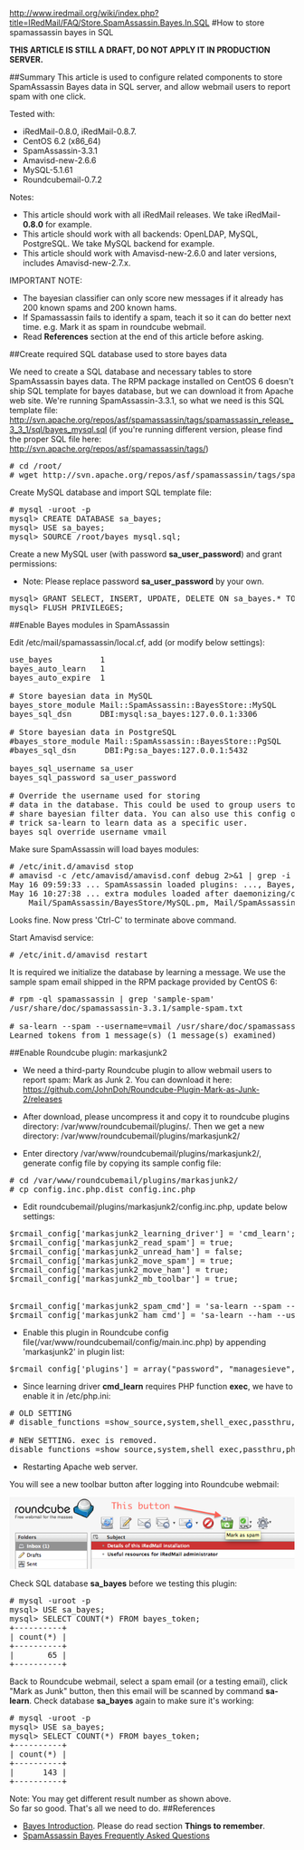 <http://www.iredmail.org/wiki/index.php?title=IRedMail/FAQ/Store.SpamAssassin.Bayes.In.SQL>
#How to store spamassassin bayes in SQL

__THIS ARTICLE IS STILL A DRAFT, DO NOT APPLY IT IN PRODUCTION SERVER.__

##Summary
This article is used to configure related components to store SpamAssassin Bayes data in SQL server, and allow webmail users to report spam with one click.

Tested with:

* iRedMail-0.8.0, iRedMail-0.8.7. 
* CentOS 6.2 (x86_64)
* SpamAssassin-3.3.1
* Amavisd-new-2.6.6
* MySQL-5.1.61
* Roundcubemail-0.7.2

Notes:

* This article should work with all iRedMail releases. We take iRedMail-__0.8.0__ for example.
* This article should work with all backends: OpenLDAP, MySQL, PostgreSQL. We take MySQL backend for example.
* This article should work with Amavisd-new-2.6.0 and later versions, includes Amavisd-new-2.7.x.

IMPORTANT NOTE:

* The bayesian classifier can only score new messages if it already has 200 known spams and 200 known hams.
* If Spamassassin fails to identify a spam, teach it so it can do better next time. e.g. Mark it as spam in roundcube webmail.
* Read __References__ section at the end of this article before asking.

##Create required SQL database used to store bayes data

We need to create a SQL database and necessary tables to store SpamAssassin bayes data. The RPM package installed on CentOS 6 doesn't ship SQL template for bayes database, but we can download it from Apache web site. We're running SpamAssassin-3.3.1, so what we need is this SQL template file: <http://svn.apache.org/repos/asf/spamassassin/tags/spamassassin_release_3_3_1/sql/bayes_mysql.sql> (if you're running different version, please find the proper SQL file here: <http://svn.apache.org/repos/asf/spamassassin/tags/>)
<pre>
# cd /root/
# wget http://svn.apache.org/repos/asf/spamassassin/tags/spamassassin_release_3_3_1/sql/bayes_mysql.sql
</pre>

Create MySQL database and import SQL template file:
<pre>
# mysql -uroot -p
mysql> CREATE DATABASE sa_bayes;
mysql> USE sa_bayes;
mysql> SOURCE /root/bayes_mysql.sql;
</pre>

Create a new MySQL user (with password __sa\_user\_password__) and grant permissions:

* Note: Please replace password __sa\_user\_password__ by your own.
<pre>
mysql> GRANT SELECT, INSERT, UPDATE, DELETE ON sa_bayes.* TO sa_user@localhost IDENTIFIED BY 'sa_user_password';
mysql> FLUSH PRIVILEGES;
</pre>

##Enable Bayes modules in SpamAssassin

Edit /etc/mail/spamassassin/local.cf, add (or modify below settings):
<pre>
use_bayes          1
bayes_auto_learn   1
bayes_auto_expire  1

# Store bayesian data in MySQL
bayes_store_module Mail::SpamAssassin::BayesStore::MySQL
bayes_sql_dsn      DBI:mysql:sa_bayes:127.0.0.1:3306

# Store bayesian data in PostgreSQL
#bayes_store_module Mail::SpamAssassin::BayesStore::PgSQL
#bayes_sql_dsn      DBI:Pg:sa_bayes:127.0.0.1:5432

bayes_sql_username sa_user
bayes_sql_password sa_user_password

# Override the username used for storing
# data in the database. This could be used to group users together to
# share bayesian filter data. You can also use this config option to
# trick sa-learn to learn data as a specific user.
bayes_sql_override_username vmail
</pre>

Make sure SpamAssassin will load bayes modules:
<pre>
# /etc/init.d/amavisd stop
# amavisd -c /etc/amavisd/amavisd.conf debug 2>&1 | grep -i 'bayes'
May 16 09:59:33 ... SpamAssassin loaded plugins: ..., Bayes, ...
May 16 10:27:38 ... extra modules loaded after daemonizing/chrooting:
    Mail/SpamAssassin/BayesStore/MySQL.pm, Mail/SpamAssassin/BayesStore/SQL.pm, ...
</pre>
Looks fine. Now press 'Ctrl-C' to terminate above command.

Start Amavisd service:
<pre>
# /etc/init.d/amavisd restart
</pre>

It is required we initialize the database by learning a message. We use the sample spam email shipped in the RPM package provided by CentOS 6:
<pre>
# rpm -ql spamassassin | grep 'sample-spam'
/usr/share/doc/spamassassin-3.3.1/sample-spam.txt

# sa-learn --spam --username=vmail /usr/share/doc/spamassassin-3.3.1/sample-spam.txt
Learned tokens from 1 message(s) (1 message(s) examined)
</pre>

##Enable Roundcube plugin: markasjunk2

* We need a third-party Roundcube plugin to allow webmail users to report spam: Mark as Junk 2. You can download it here: <https://github.com/JohnDoh/Roundcube-Plugin-Mark-as-Junk-2/releases>

* After download, please uncompress it and copy it to roundcube plugins directory: /var/www/roundcubemail/plugins/. Then we get a new directory: /var/www/roundcubemail/plugins/markasjunk2/

* Enter directory /var/www/roundcubemail/plugins/markasjunk2/, generate config file by copying its sample config file:
<pre>
# cd /var/www/roundcubemail/plugins/markasjunk2/
# cp config.inc.php.dist config.inc.php
</pre>

* Edit roundcubemail/plugins/markasjunk2/config.inc.php, update below settings:
<pre>
$rcmail_config['markasjunk2_learning_driver'] = 'cmd_learn';
$rcmail_config['markasjunk2_read_spam'] = true;
$rcmail_config['markasjunk2_unread_ham'] = false;
$rcmail_config['markasjunk2_move_spam'] = true;
$rcmail_config['markasjunk2_move_ham'] = true;
$rcmail_config['markasjunk2_mb_toolbar'] = true;


$rcmail_config['markasjunk2_spam_cmd'] = 'sa-learn --spam --username=vmail %f';
$rcmail_config['markasjunk2_ham_cmd'] = 'sa-learn --ham --username=vmail %f';
</pre>

* Enable this plugin in Roundcube config file(/var/www/roundcubemail/config/main.inc.php) by appending 'markasjunk2' in plugin list:
<pre>
$rcmail_config['plugins'] = array("password", "managesieve", "markasjunk2");
</pre>

* Since learning driver __cmd\_learn__ requires PHP function __exec__, we have to enable it in /etc/php.ini:
<pre>
# OLD SETTING
# disable_functions =show_source,system,shell_exec,passthru,exec,phpinfo,proc_open ;

# NEW SETTING. exec is removed.
disable_functions =show_source,system,shell_exec,passthru,phpinfo,proc_open ;
</pre>

* Restarting Apache web server.

You will see a new toolbar button after logging into Roundcube webmail:

![](images/Markasjunk2_toolbar_button.png "Markasjunk2_toolbar_button.png")

Check SQL database __sa_bayes__ before we testing this plugin:
<pre>
# mysql -uroot -p
mysql> USE sa_bayes;
mysql> SELECT COUNT(*) FROM bayes_token;
+----------+
| count(*) |
+----------+
|       65 |
+----------+
</pre>

Back to Roundcube webmail, select a spam email (or a testing email), click "Mark as Junk" button, then this email will be scanned by command __sa-learn__. Check  database __sa\_bayes__ again to make sure it's working:
<pre>
# mysql -uroot -p
mysql> USE sa_bayes;
mysql> SELECT COUNT(*) FROM bayes_token;
+----------+
| count(*) |
+----------+
|      143 |
+----------+
</pre>
Note: You may get different result number as shown above.
<br/>So far so good. That's all we need to do.
##References
* [Bayes Introduction](http://wiki.apache.org/spamassassin/BayesInSpamAssassin). Please do read section __Things to remember__.
* [SpamAssassin Bayes Frequently Asked Questions](http://wiki.apache.org/spamassassin/BayesFaq)
